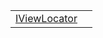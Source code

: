|                                                                   |     |
| ----------------------------------------------------------------- | --- |
| [IViewLocator](/runtime/templating/variable/view/iviewlocator.md) |     |